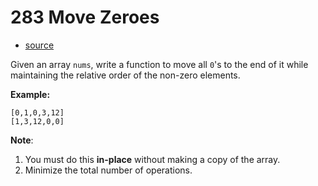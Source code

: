 # 283 Move Zeroes

-  [source](https://leetcode.com/problems/move-zeroes/)

Given an array `nums`, write a function to move all `0`'s to the end of it while maintaining the relative order of the non-zero elements.

**Example:**

```
[0,1,0,3,12]
[1,3,12,0,0]
```

**Note**:

1.  You must do this **in-place** without making a copy of the array.
2.  Minimize the total number of operations.
